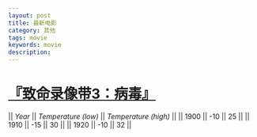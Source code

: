 ```yaml
---
layout: post
title: 最新电影
category: 其他
tags: movie
keywords: movie 
description: 
---
```


# [『致命录像带3：病毒』](http://www.douban.com "『致命录像带3：病毒』")


|| *Year* || *Temperature (low)* || *Temperature (high)* ||
|| 1900 || -10 || 25 ||
|| 1910 || -15 || 30 ||
|| 1920 || -10 || 32 ||
